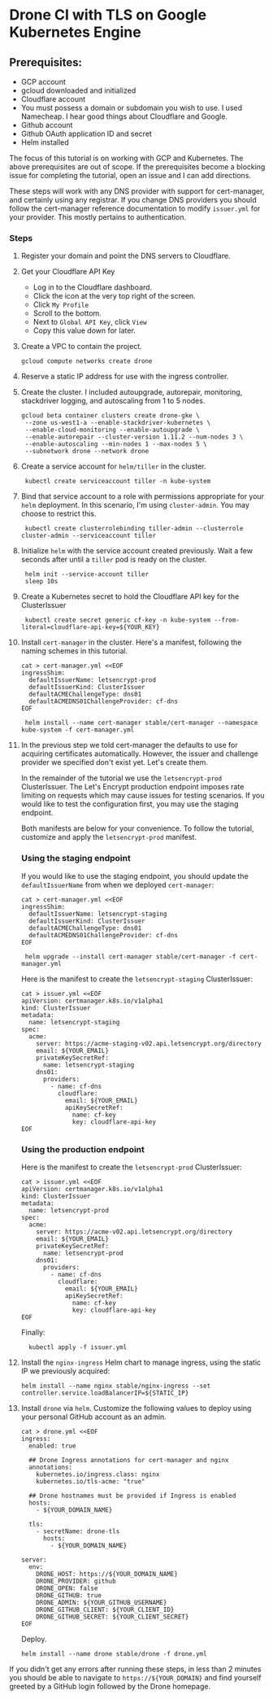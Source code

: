 # Drone CI with TLS on Google Kubernetes Engine

## Prerequisites:
- GCP account
- gcloud downloaded and initialized
- Cloudflare account
- You must possess a domain or subdomain you wish to use. I used Namecheap. I hear good things about Cloudflare and Google.
- Github account
- Github OAuth application ID and secret
- Helm installed

The focus of this tutorial is on working with GCP and Kubernetes. The above prerequisites are out of scope. If the prerequisites become a blocking issue for completing the tutorial, open an issue and I can add directions.

These steps will work with any DNS provider with support for cert-manager, and certainly using any registrar. If you change DNS providers you should follow the cert-manager reference documentation to modify `issuer.yml` for your provider. This mostly pertains to authentication.

### Steps
1. Register your domain and point the DNS servers to Cloudflare.
2. Get your Cloudflare API Key
   - Log in to the Cloudflare dashboard.
   - Click the icon at the very top right of the screen.
   - Click `My Profile`
   - Scroll to the bottom.
   - Next to `Global API Key`, click `View`
   - Copy this value down for later.
3. Create a VPC to contain the project.
   ```
   gcloud compute networks create drone
   ```
4. Reserve a static IP address for use with the ingress controller.
5. Create the cluster. I included autoupgrade, autorepair, monitoring, stackdriver logging, and autoscaling from 1 to 5 nodes.
   ```
   gcloud beta container clusters create drone-gke \
    --zone us-west1-a --enable-stackdriver-kubernetes \
    --enable-cloud-monitoring --enable-autoupgrade \
    --enable-autorepair --cluster-version 1.11.2 --num-nodes 3 \
    --enable-autoscaling --min-nodes 1 --max-nodes 5 \
    --subnetwork drone --network drone
   ```
6. Create a service account for `helm/tiller` in the cluster.
   ```
    kubectl create serviceaccount tiller -n kube-system
   ```
7. Bind that service account to a role with permissions appropriate for your `helm` deployment. In this scenario, I'm using `cluster-admin`. You may choose to restrict this.
   ```
    kubectl create clusterrolebinding tiller-admin --clusterrole cluster-admin --serviceaccount tiller
   ```
8. Initialize `helm` with the service account created previously. Wait a few seconds after until a `tiller` pod is ready on the cluster.
   ```
    helm init --service-account tiller
    sleep 10s
   ```
9. Create a Kubernetes secret to hold the Cloudflare API key for the ClusterIssuer
   ```
    kubectl create secret generic cf-key -n kube-system --from-literal=cloudflare-api-key=${YOUR_KEY}
   ```
10. Install `cert-manager` in the cluster. Here's a manifest, following the naming schemes in this tutorial.
    ```
    cat > cert-manager.yml <<EOF
    ingressShim:
      defaultIssuerName: letsencrypt-prod
      defaultIssuerKind: ClusterIssuer
      defaultACMEChallengeType: dns01
      defaultACMEDNS01ChallengeProvider: cf-dns
    EOF

     helm install --name cert-manager stable/cert-manager --namespace kube-system -f cert-manager.yml
    ```
11. In the previous step we told cert-manager the defaults to use for acquiring certificates automatically. However, the issuer and challenge provider we specified don't exist yet.  Let's create them.

    In the remainder of the tutorial we use the `letsencrypt-prod` ClusterIssuer. The Let's Encrypt production endpoint imposes rate limiting on requests which may cause issues for testing scenarios. If you would like to test the configuration first, you may use the staging endpoint.

    Both manifests are below for your convenience. To follow the tutorial, customize and apply the `letsencrypt-prod` manifest.

    ### Using the staging endpoint
    If you would like to use the staging endpoint, you should update the `defaultIssuerName` from when we deployed `cert-manager`:
    ```
    cat > cert-manager.yml <<EOF
    ingressShim:
      defaultIssuerName: letsencrypt-staging
      defaultIssuerKind: ClusterIssuer
      defaultACMEChallengeType: dns01
      defaultACMEDNS01ChallengeProvider: cf-dns
    EOF
    ```
    ```
     helm upgrade --install cert-manager stable/cert-manager -f cert-manager.yml
    ```
    Here is the manifest to create the `letsencrypt-staging` ClusterIssuer:

    ```
    cat > issuer.yml <<EOF
    apiVersion: certmanager.k8s.io/v1alpha1
    kind: ClusterIssuer
    metadata:
      name: letsencrypt-staging
    spec:
      acme:
        server: https://acme-staging-v02.api.letsencrypt.org/directory
        email: ${YOUR_EMAIL}
        privateKeySecretRef:
          name: letsencrypt-staging
        dns01:
          providers:
            - name: cf-dns
              cloudflare:
                email: ${YOUR_EMAIL}
                apiKeySecretRef:
                  name: cf-key
                  key: cloudflare-api-key
    EOF
    ```

    ### Using the production endpoint
    Here is the manifest to create the `letsencrypt-prod` ClusterIssuer:
    ```
    cat > issuer.yml <<EOF
    apiVersion: certmanager.k8s.io/v1alpha1
    kind: ClusterIssuer
    metadata:
      name: letsencrypt-prod
    spec:
      acme:
        server: https://acme-v02.api.letsencrypt.org/directory
        email: ${YOUR_EMAIL}
        privateKeySecretRef:
          name: letsencrypt-prod
        dns01:
          providers:
            - name: cf-dns
              cloudflare:
                email: ${YOUR_EMAIL}
                apiKeySecretRef:
                  name: cf-key
                  key: cloudflare-api-key
    EOF
    ```
    Finally:
    ```
      kubectl apply -f issuer.yml
    ```
12. Install the `nginx-ingress` Helm chart to manage ingress, using the static IP we previously acquired:
    ```
    helm install --name nginx stable/nginx-ingress --set controller.service.loadBalancerIP=${STATIC_IP}
    ```

12. Install `drone` via `helm`. Customize the following values to deploy using your personal GitHub account as an admin.
    ```
    cat > drone.yml <<EOF
    ingress:
      enabled: true

      ## Drone Ingress annotations for cert-manager and nginx
      annotations:
        kubernetes.io/ingress.class: nginx
        kubernetes.io/tls-acme: "true"

      ## Drone hostnames must be provided if Ingress is enabled
      hosts:
        - ${YOUR_DOMAIN_NAME}

      tls:
        - secretName: drone-tls
          hosts:
            - ${YOUR_DOMAIN_NAME}

    server:
      env:
        DRONE_HOST: https://${YOUR_DOMAIN_NAME}
        DRONE_PROVIDER: github
        DRONE_OPEN: false
        DRONE_GITHUB: true
        DRONE_ADMIN: ${YOUR_GITHUB_USERNAME}
        DRONE_GITHUB_CLIENT: ${YOUR_CLIENT_ID}
        DRONE_GITHUB_SECRET: ${YOUR_CLIENT_SECRET}
    EOF
    ```
    Deploy.
    ```
    helm install --name drone stable/drone -f drone.yml
    ```

If you didn't get any errors after running these steps, in less than 2 minutes you should be able to navigate to `https://${YOUR_DOMAIN}` and find yourself greeted by a GitHub login followed by the Drone homepage.
